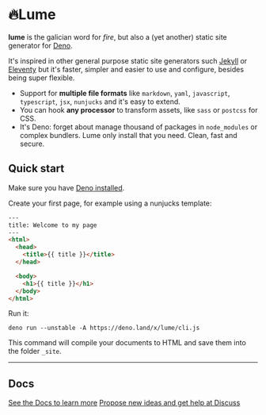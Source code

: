 # 🔥Lume

**lume** is the galician word for *fire*, but also a (yet another) static site generator for [Deno](https://deno.land/).

It's inspired in other general purpose static site generators such [Jekyll](https://jekyllrb.com/) or [Eleventy](https://www.11ty.dev/) but it's faster, simpler and easier to use and configure, besides being super flexible.

- Support for **multiple file formats** like `markdown`, `yaml`, `javascript`, `typescript`, `jsx`, `nunjucks` and it's easy to extend.
- You can hook **any processor** to transform assets, like `sass` or `postcss` for CSS.
- It's Deno: forget about manage thousand of packages in `node_modules` or complex bundlers. Lume only install that you need. Clean, fast and secure.

## Quick start

Make sure you have [Deno installed](https://deno.land/#installation).

Create your first page, for example using a nunjucks template:

```html
---
title: Welcome to my page
---
<html>
  <head>
    <title>{{ title }}</title>
  </head>

  <body>
    <h1>{{ title }}</h1>
  </body>
</html>
```

Run it:
```
deno run --unstable -A https://deno.land/x/lume/cli.js
```

This command will compile your documents to HTML and save them into the folder `_site`.

---

## Docs

[See the Docs to learn more](https://lumeland.github.io/)
[Propose new ideas and get help at Discuss](https://discord.gg/YbTmpACHWB)
